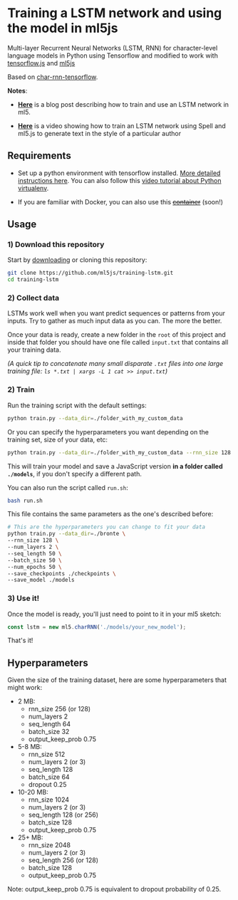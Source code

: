 # Training a LSTM network and using the model in ml5js

Multi-layer Recurrent Neural Networks (LSTM, RNN) for character-level language models in Python using Tensorflow and modified to work with [tensorflow.js](https://js.tensorflow.org/) and [ml5js](https://ml5js.org/)

Based on [char-rnn-tensorflow](https://github.com/sherjilozair/char-rnn-tensorflow).

**Notes**: 
- **[Here](https://blog.paperspace.com/training-an-lstm-and-using-the-model-in-ml5-js/)** is a blog post describing how to train and use an LSTM network in ml5.

- **[Here](https://youtu.be/xfuVcfwtEyw)** is a video showing how to train an LSTM network using Spell and ml5.js to generate text in the style of a particular author 


## Requirements

- Set up a python environment with tensorflow installed. [More detailed instructions here](https://ml5js.org/docs/training-setup.html). You can also follow this [video tutorial about Python virtualenv](https://youtu.be/nnhjvHYRsmM).

- If you are familiar with Docker, you can also use this  ~~[container]()~~ (soon!)

## Usage

### 1) Download this repository

Start by [downloading](https://github.com/ml5js/training-lstm) or cloning this repository:

```bash
git clone https://github.com/ml5js/training-lstm.git
cd training-lstm
```

### 2) Collect data

LSTMs work well when you want predict sequences or patterns from your inputs. Try to gather as much input data as you can. The more the better. 

Once your data is ready, create a new folder in the `root` of this project and inside that folder you should have one file called `input.txt` that contains all your training data.

_(A quick tip to concatenate many small disparate `.txt` files into one large training file: `ls *.txt | xargs -L 1 cat >> input.txt`)_

### 2) Train

Run the training script with the default settings: 

```bash
python train.py --data_dir=./folder_with_my_custom_data
```

Or you can specify the hyperparameters you want depending on the training set, size of your data, etc:

```bash
python train.py --data_dir=./folder_with_my_custom_data --rnn_size 128 --num_layers 2 --seq_length 64 --batch_size 32 --num_epochs 1000 --save_model ./models --save_checkpoints ./checkpoints
```

This will train your model and save a JavaScript version **in a folder called `./models`**, if you don't specify a different path.

You can also run the script called `run.sh`:

```bash
bash run.sh
```

This file contains the same parameters as the one's described before:
```bash
# This are the hyperparameters you can change to fit your data
python train.py --data_dir=./bronte \
--rnn_size 128 \
--num_layers 2 \
--seq_length 50 \
--batch_size 50 \
--num_epochs 50 \
--save_checkpoints ./checkpoints \
--save_model ./models
```

### 3) Use it!

Once the model is ready, you'll just need to point to it in your ml5 sketch:

```javascript
const lstm = new ml5.charRNN('./models/your_new_model');
```

That's it!

## Hyperparameters

Given the size of the training dataset, here are some hyperparameters that might work:

* 2 MB: 
   - rnn_size 256 (or 128) 
   - num_layers 2 
   - seq_length 64 
   - batch_size 32 
   - output_keep_prob 0.75 
* 5-8 MB: 
  - rnn_size 512 
  - num_layers 2 (or 3) 
  - seq_length 128 
  - batch_size 64 
  - dropout 0.25
* 10-20 MB: 
  - rnn_size 1024 
  - num_layers 2 (or 3) 
  - seq_length 128 (or 256) 
  - batch_size 128 
  - output_keep_prob 0.75 
* 25+ MB: 
  - rnn_size 2048 
  - num_layers 2 (or 3) 
  - seq_length 256 (or 128) 
  - batch_size 128 
  - output_keep_prob 0.75
  
Note: output_keep_prob 0.75 is equivalent to dropout probability of 0.25.

